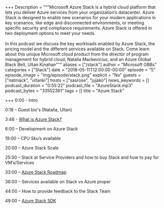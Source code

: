 ﻿+++
Description = """Microsoft Azure Stack is a hybrid cloud platform that lets you deliver Azure services from your organization’s datacenter. Azure Stack is designed to enable new scenarios for your modern applications in key scenarios, like edge and disconnected environments, or meeting specific security and compliance requirements. Azure Stack is offered in two deployment options to meet your needs.
</br></br>
In this podcast we discuss the key workloads enabled by Azure Stack, the pricing model and the different services available on Stack. Come learn about this unique Microsoft cloud product from the director of program management for hybrid cloud, Natalia Mackevicius, and an Azure Global Black Belt, Ultan Kinahan"""
aliases = ["/stack"]
author = "Microsoft GBBs"
categories = ["Stack"]
date = "2018-05-11T12:00:00-00:00"
episode = "5"
episode_image = "img/episode/stack.png"
explicit = "No"
guests = ["natmack", "ultanki"]
hosts = ["sasrose", "jujako"]
news_keywords = []
podcast_duration = "0:55:22"
podcast_file = "AzureStack.mp3"
podcast_bytes = "33552361"
tags = []
title = "Azure Stack"

+++
0:00 - Intro

0:18 - Guest bio's (Natalia, Ultan)

3:48 - <a target="blank" href="https://docs.microsoft.com/en-us/azure/azure-stack/azure-stack-poc">What is Azure Stack?</a>

6:00 – Development on Azure Stack

19:00 – CPU Sku’s available

20:00 – Azure Stack Scale

25:00 – Stack at Service Providers and how to buy Stack and how to pay for VM’s/Services

33:00 – <a target="blank" href="https://azure.microsoft.com/en-us/roadmap/?tag=azure-stack">Azure Stack Roadmap</a>

36:00 – Services available on Stack vs Azure proper

44:00 – How to provide feedback to the Stack Team

49:00 – <a target="_blank" href="https://docs.microsoft.com/en-us/azure/azure-stack/asdk/">Azure Stack SDK</a>
